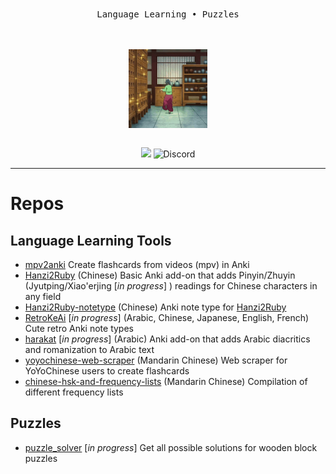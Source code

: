 <div align="center">
<br><br>
<pre>
Language Learning • Puzzles
</pre>

<br><br>
<img src="assets/maomao-cursed-dancing-celebrate.gif" width="25%" align="center" />
<br><br>

[![](https://img.shields.io/badge/Web-alyssabedard.com-e8cbf4)](https://alyssabedard.com)
![Discord](https://img.shields.io/badge/Discord-aly888-5865F2?style=flat&logo=discord&logoColor=white)

</div>

---

# Repos
## Language Learning Tools
- [mpv2anki](https://github.com/alyssabedard/mpv2anki) Create flashcards from videos (mpv) in Anki
- [Hanzi2Ruby](https://github.com/alyssabedard/Hanzi2Ruby) (Chinese) Basic Anki add-on that adds Pinyin/Zhuyin (Jyutping/Xiao'erjing [_in progress_] ) readings for Chinese characters in any field
- [Hanzi2Ruby-notetype](https://github.com/alyssabedard/Hanzi2Ruby-notetype)  (Chinese) Anki note type for [Hanzi2Ruby](https://github.com/alyssabedard/Hanzi2Ruby)
- [RetroKeAi](https://github.com/alyssabedard/RetroKeAi) [_in progress_] (Arabic, Chinese, Japanese, English, French) Cute retro Anki note types
- [harakat](https://github.com/alyssabedard/harakat) [_in progress_] (Arabic) Anki add-on that adds Arabic diacritics and romanization to Arabic text
- [yoyochinese-web-scraper](https://github.com/alyssabedard/yoyochinese-web-scraper) (Mandarin Chinese) Web scraper for YoYoChinese users to create flashcards
- [chinese-hsk-and-frequency-lists](https://github.com/alyssabedard/chinese-hsk-and-frequency-lists) (Mandarin Chinese) Compilation of different frequency lists

## Puzzles
- [puzzle_solver](https://github.com/alyssabedard/puzzle_solver) [_in progress_] Get all possible solutions for wooden block puzzles 



